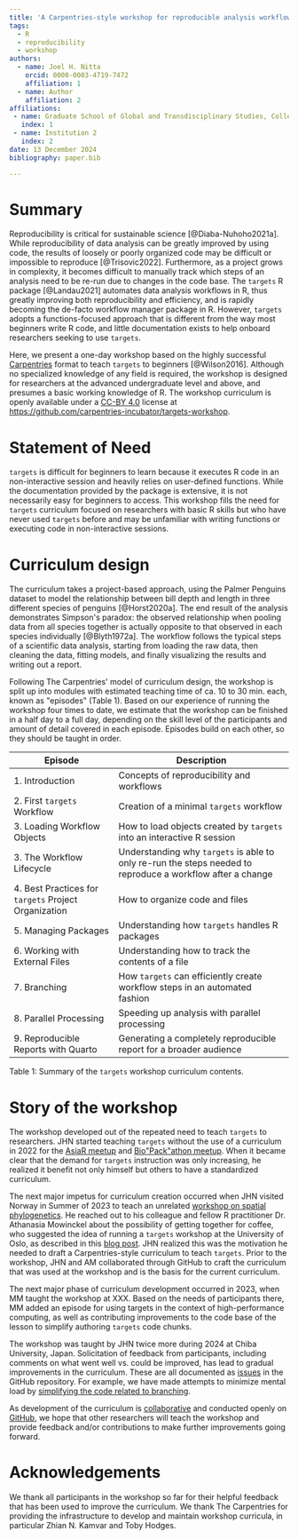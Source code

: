```yaml
---
title: 'A Carpentries-style workshop for reproducible analysis workflows in R using the `targets` package'
tags:
  - R
  - reproducibility
  - workshop
authors:
  - name: Joel H. Nitta
    orcid: 0000-0003-4719-7472
    affiliation: 1
  - name: Author
    affiliation: 2
affiliations:
 - name: Graduate School of Global and Transdisciplinary Studies, College of Liberal Arts and Sciences, Chiba University, Chiba, Japan
   index: 1
 - name: Institution 2
   index: 2
date: 13 December 2024
bibliography: paper.bib

---
```


# Summary

Reproducibility is critical for sustainable science [@Diaba-Nuhoho2021a].
While reproducibility of data analysis can be greatly improved by using code, the results of loosely or poorly organized code may be difficult or impossible to reproduce [@Trisovic2022].
Furthermore, as a project grows in complexity, it becomes difficult to manually track which steps of an analysis need to be re-run due to changes in the code base.
The `targets` R package [@Landau2021] automates data analysis workflows in R, thus greatly improving both reproducibility and efficiency, and is rapidly becoming the de-facto workflow manager package in R.
However, `targets` adopts a functions-focused approach that is different from the way most beginners write R code, and little documentation exists to help onboard researchers seeking to use `targets`.

Here, we present a one-day workshop based on the highly successful [Carpentries](https://www.carpentries.org) format to teach `targets` to beginners [@Wilson2016].
Although no specialized knowledge of any field is required, the workshop is designed for researchers at the advanced undergraduate level and above, and presumes a basic working knowledge of R.
The workshop curriculum is openly available under a [CC-BY 4.0](https://creativecommons.org/licenses/by-sa/4.0/) license at <https://github.com/carpentries-incubator/targets-workshop>.

# Statement of Need

`targets` is difficult for beginners to learn because it executes R code in an non-interactive session and heavily relies on user-defined functions.
While the documentation provided by the package is extensive, it is not necessarily easy for beginners to access.
This workshop fills the need for `targets` curriculum focused on researchers with basic R skills but who have never used `targets` before and may be unfamiliar with writing functions or executing code in non-interactive sessions.

# Curriculum design

The curriculum takes a project-based approach, using the Palmer Penguins dataset to model the relationship between bill depth and length in three different species of penguins [@Horst2020a].
The end result of the analysis demonstrates Simpson's paradox: the observed relationship when pooling data from all species together is actually opposite to that observed in each species individually [@Blyth1972a].
The workflow follows the typical steps of a scientific data analysis, starting from loading the raw data, then cleaning the data, fitting models, and finally visualizing the results and writing out a report.

Following The Carpentries' model of curriculum design, the workshop is split up into modules with estimated teaching time of ca. 10 to 30 min. each, known as "episodes" (Table 1). Based on our experience of running the workshop four times to date, we estimate that the workshop can be finished in a half day to a full day, depending on the skill level of the participants and amount of detail covered in each episode.
Episodes build on each other, so they should be taught in order.

Episode | Description
---------|----------
1. Introduction | Concepts of reproducibility and workflows
2. First `targets` Workflow | Creation of a minimal `targets` workflow
3. Loading Workflow Objects | How to load objects created by `targets` into an interactive R session
3. The Workflow Lifecycle | Understanding why `targets` is able to only re-run the steps needed to reproduce a workflow after a change
4. Best Practices for `targets` Project Organization | How to organize code and files
5. Managing Packages | Understanding how `targets` handles R packages
6. Working with External Files | Understanding how to track the contents of a file
7. Branching | How `targets` can efficiently create workflow steps in an automated fashion
8. Parallel Processing | Speeding up analysis with parallel processing
9. Reproducible Reports with Quarto | Generating a completely reproducible report for a broader audience

Table 1: Summary of the `targets` workshop curriculum contents.

# Story of the workshop

The workshop developed out of the repeated need to teach `targets` to researchers.
JHN started teaching `targets` without the use of a curriculum in 2022 for the [AsiaR meetup](https://www.youtube.com/watch?v=XMvinGSG72k&t=1346s) and [Bio"Pack"athon meetup](https://www.youtube.com/watch?v=qwZsMKUMu6U).
When it became clear that the demand for `targets` instruction was only increasing, he realized it benefit not only himself but others to have a standardized curriculum.

The next major impetus for curriculum creation occurred when JHN visited Norway in Summer of 2023 to teach an unrelated [workshop on spatial phylogenetics](https://www.forbio.uio.no/events/courses/2023/Workshop%20in%20Spatial%20Phylogenetics).
He reached out to his colleague and fellow R practitioner Dr. Athanasia Mowinckel about the possibility of getting together for coffee, who suggested the idea of running a `targets` workshop at the University of Oslo, as described in this [blog post](https://ropensci.org/blog/2023/07/20/teaching-targets-with-penguins/).
JHN realized this was the motivation he needed to draft a Carpentries-style curriculum to teach `targets`.
Prior to the workshop, JHN and AM collaborated through GitHub to craft the curriculum that was used at the workshop and is the basis for the current curriculum.

The next major phase of curriculum development occurred in 2023, when MM taught the workshop at XXX.
Based on the needs of participants there, MM added an episode for using targets in the context of high-performance computing, as well as contributing improvements to the code base of the lesson to simplify authoring `targets` code chunks.

The workshop was taught by JHN twice more during 2024 at Chiba University, Japan.
Solicitation of feedback from participants, including comments on what went well vs. could be improved, has lead to gradual improvements in the curriculum.
These are all documented as [issues](https://github.com/carpentries-incubator/targets-workshop/issues) in the GitHub repository.
For example, we have made attempts to minimize mental load by [simplifying the code related to branching](https://github.com/carpentries-incubator/targets-workshop/pull/51).

As development of the curriculum is [collaborative](https://carpentries.github.io/lesson-development-training/) and conducted openly on [GitHub](https://github.com/carpentries-incubator/targets-workshop), we hope that other researchers will teach the workshop and provide feedback and/or contributions to make further improvements going forward.

# Acknowledgements

We thank all participants in the workshop so far for their helpful feedback that has been used to improve the curriculum. We thank The Carpentries for providing the infrastructure to develop and maintain workshop curricula, in particular Zhian N. Kamvar and Toby Hodges.